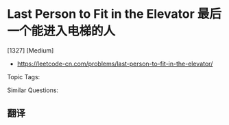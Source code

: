 # Last Person to Fit in the Elevator 最后一个能进入电梯的人

[1327] [Medium]

- https://leetcode-cn.com/problems/last-person-to-fit-in-the-elevator/

Topic Tags:

Similar Questions:

## 翻译
